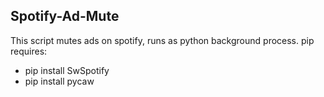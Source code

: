 ## Spotify-Ad-Mute
This script mutes ads on spotify, runs as python background process.
pip requires:
 - pip install SwSpotify
 - pip install pycaw
